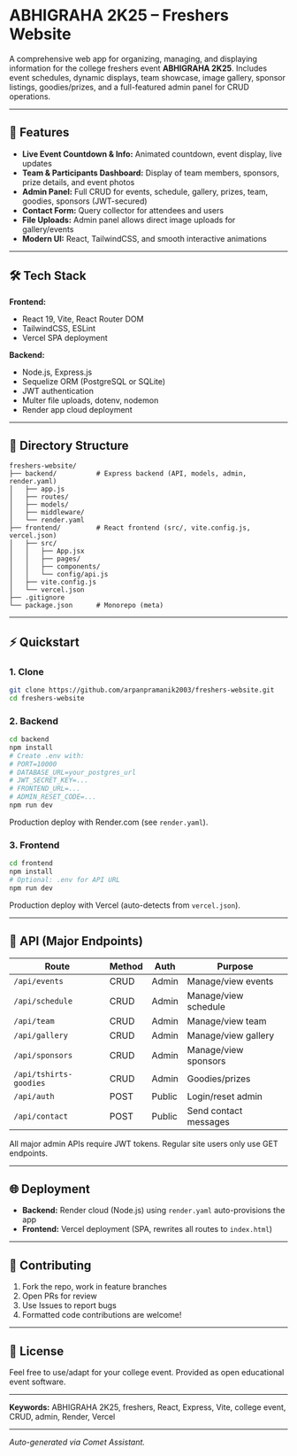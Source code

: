 # ABHIGRAHA 2K25 – Freshers Website

A comprehensive web app for organizing, managing, and displaying information for the college freshers event **ABHIGRAHA 2K25**. Includes event schedules, dynamic displays, team showcase, image gallery, sponsor listings, goodies/prizes, and a full-featured admin panel for CRUD operations.

---

## 🚀 Features

- **Live Event Countdown & Info:** Animated countdown, event display, live updates
- **Team & Participants Dashboard:** Display of team members, sponsors, prize details, and event photos
- **Admin Panel:** Full CRUD for events, schedule, gallery, prizes, team, goodies, sponsors (JWT-secured)
- **Contact Form:** Query collector for attendees and users
- **File Uploads:** Admin panel allows direct image uploads for gallery/events
- **Modern UI:** React, TailwindCSS, and smooth interactive animations

---

## 🛠️ Tech Stack

**Frontend:**
- React 19, Vite, React Router DOM
- TailwindCSS, ESLint
- Vercel SPA deployment

**Backend:**
- Node.js, Express.js
- Sequelize ORM (PostgreSQL or SQLite)
- JWT authentication
- Multer file uploads, dotenv, nodemon
- Render app cloud deployment

---

## 📁 Directory Structure

```
freshers-website/
├── backend/          # Express backend (API, models, admin, render.yaml)
│   ├── app.js
│   ├── routes/
│   ├── models/
│   ├── middleware/
│   └── render.yaml
├── frontend/         # React frontend (src/, vite.config.js, vercel.json)
│   ├── src/
│   │   ├── App.jsx
│   │   ├── pages/
│   │   ├── components/
│   │   └── config/api.js
│   ├── vite.config.js
│   └── vercel.json
├── .gitignore
└── package.json      # Monorepo (meta)
```

---

## ⚡ Quickstart

### 1. Clone
```bash
git clone https://github.com/arpanpramanik2003/freshers-website.git
cd freshers-website
```

### 2. Backend
```bash
cd backend
npm install
# Create .env with:
# PORT=10000
# DATABASE_URL=your_postgres_url
# JWT_SECRET_KEY=...
# FRONTEND_URL=...
# ADMIN_RESET_CODE=...
npm run dev
```
Production deploy with Render.com (see `render.yaml`).

### 3. Frontend
```bash
cd frontend
npm install
# Optional: .env for API URL
npm run dev
```
Production deploy with Vercel (auto-detects from `vercel.json`).

---

## 🧩 API (Major Endpoints)

| Route           | Method | Auth   | Purpose                |
|-----------------|--------|--------|------------------------|
| `/api/events`   | CRUD   | Admin  | Manage/view events     |
| `/api/schedule` | CRUD   | Admin  | Manage/view schedule   |
| `/api/team`     | CRUD   | Admin  | Manage/view team       |
| `/api/gallery`  | CRUD   | Admin  | Manage/view gallery    |
| `/api/sponsors` | CRUD   | Admin  | Manage/view sponsors   |
| `/api/tshirts-goodies` | CRUD | Admin | Goodies/prizes |
| `/api/auth`     | POST   | Public | Login/reset admin      |
| `/api/contact`  | POST   | Public | Send contact messages  |

All major admin APIs require JWT tokens. Regular site users only use GET endpoints.

---

## 🌐 Deployment

- **Backend:** Render cloud (Node.js) using `render.yaml` auto-provisions the app
- **Frontend:** Vercel deployment (SPA, rewrites all routes to `index.html`)

---

## 🤝 Contributing

1. Fork the repo, work in feature branches
2. Open PRs for review
3. Use Issues to report bugs
4. Formatted code contributions are welcome!

---

## 📜 License

Feel free to use/adapt for your college event. Provided as open educational event software.

---

**Keywords:** ABHIGRAHA 2K25, freshers, React, Express, Vite, college event, CRUD, admin, Render, Vercel

---

*Auto-generated via Comet Assistant.*

